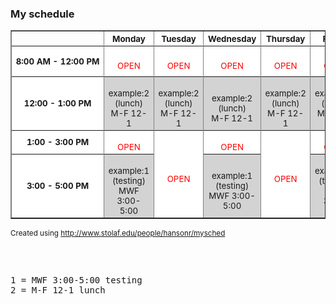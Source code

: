 <head>
<title>My schedule</title>
<style>
 th{background-color:white;font-weight:bold;font-size:10pt}
 .open{color:red;background-color:white;font-size:10pt}
 .scheduled{background:lightgrey;font-size:10pt}
.chapel{color:blue;background-color:yellow;font-size:10pt}
</style>
</head>
<body>
<h3>My schedule</h3>

<table border=1 width=100%>
<tr>
<td nowrap></td>
<th width=16%>Monday</th>
<th width=16%>Tuesday</th>
<th width=16%>Wednesday</th>
<th width=16%>Thursday</th>
<th width=16%>Friday</th>
</tr>
<tr><th rowspan=8 nowrap>8:00 AM - 12:00 PM</th>
<td align=center rowspan=8 class=open><br>OPEN<br> </td>
<td align=center rowspan=8 class=open><br>OPEN<br> </td>
<td align=center rowspan=8 class=open><br>OPEN<br> </td>
<td align=center rowspan=8 class=open><br>OPEN<br> </td>
<td align=center rowspan=8 class=open><br>OPEN<br> </td>
</tr>
<tr><td></td><td></td><td></td><td></td><td></td>
</tr>
<tr><td></td><td></td><td></td><td></td><td></td>
</tr>
<tr><td></td><td></td><td></td><td></td><td></td>
</tr>
<tr><td></td><td></td><td></td><td></td><td></td>
</tr>
<tr><td></td><td></td><td></td><td></td><td></td>
</tr>
<tr><td></td><td></td><td></td><td></td><td></td>
</tr>
<tr><td></td><td></td><td></td><td></td><td></td>
</tr>
<tr><th rowspan=2 nowrap>12:00 - 1:00 PM</th>
<td align=center rowspan=2 class=scheduled ><br>example:2 (lunch)<br />M-F 12-1<br> </td>
<td align=center rowspan=2 class=scheduled ><br>example:2 (lunch)<br />M-F 12-1<br> </td>
<td align=center rowspan=2 class=scheduled ><br>example:2 (lunch)<br />M-F 12-1<br> </td>
<td align=center rowspan=2 class=scheduled ><br>example:2 (lunch)<br />M-F 12-1<br> </td>
<td align=center rowspan=2 class=scheduled ><br>example:2 (lunch)<br />M-F 12-1<br> </td>
</tr>
<tr><td></td><td></td><td></td><td></td><td></td>
</tr>
<tr><th rowspan=4 nowrap>1:00 - 3:00 PM</th>
<td align=center rowspan=4 class=open><br>OPEN<br> </td>
<td align=center rowspan=8 class=open><br>OPEN<br> </td>
<td align=center rowspan=4 class=open><br>OPEN<br> </td>
<td align=center rowspan=8 class=open><br>OPEN<br> </td>
<td align=center rowspan=4 class=open><br>OPEN<br> </td>
</tr>
<tr><td></td><td></td><td></td><td></td><td></td>
</tr>
<tr><td></td><td></td><td></td><td></td><td></td>
</tr>
<tr><td></td><td></td><td></td><td></td><td></td>
</tr>
<tr><th rowspan=4 nowrap>3:00 - 5:00 PM</th>
<td align=center rowspan=4 class=scheduled ><br>example:1 (testing)<br />MWF 3:00-5:00<br> </td>
<td align=center rowspan=4 class=scheduled ><br>example:1 (testing)<br />MWF 3:00-5:00<br> </td>
<td align=center rowspan=4 class=scheduled ><br>example:1 (testing)<br />MWF 3:00-5:00<br> </td>
</tr>
<tr><td></td><td></td><td></td><td></td><td></td>
</tr>
<tr><td></td><td></td><td></td><td></td><td></td>
</tr>
<tr><td></td><td></td><td></td><td></td><td></td>
</tr>
</table>
<p>
<small>Created using <a href=http://www.stolaf.edu/people/hansonr/mysched>http://www.stolaf.edu/people/hansonr/mysched</a></small>
<pre>

<br>1 = MWF 3:00-5:00 testing
<br>2 = M-F 12-1 lunch
</pre>
</body>